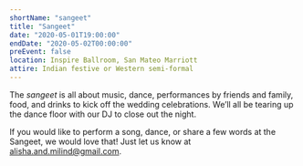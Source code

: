 ```yaml
---
shortName: "sangeet"
title: "Sangeet"
date: "2020-05-01T19:00:00"
endDate: "2020-05-02T00:00:00"
preEvent: false
location: Inspire Ballroom, San Mateo Marriott
attire: Indian festive or Western semi-formal
---
```


The _sangeet_ is all about music, dance, performances by friends and family, food, and drinks to kick off the wedding celebrations. We’ll all be tearing up the dance floor with our DJ to close out the night.

If you would like to perform a song, dance, or share a few words at the Sangeet, we would love that! Just let us know at [alisha.and.milind@gmail.com](mailto:alisha.and.milind@gmail.com).
